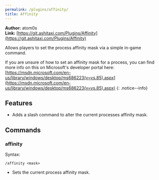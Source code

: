 ```yaml
---
permalink: /plugins/affinity/
title: Affinity
---
```


**Author:** atom0s<br/>
**Link:** [https://git.ashitaxi.com/Plugins/Affinity](https://git.ashitaxi.com/Plugins/Affinity)

Allows players to set the process affinity mask via a simple in-game command.

If you are unsure of how to set an affinity mask for a process, you can find more info on this on Microsoft's developer portal here: [https://msdn.microsoft.com/en-us/library/windows/desktop/ms686223(v=vs.85).aspx](https://msdn.microsoft.com/en-us/library/windows/desktop/ms686223(v=vs.85).aspx)
{: .notice--info}

## Features

  * Adds a slash command to alter the current processes affinity mask.

## Commands

### affinity
Syntax:
```
/affinity <mask>
```
  * Sets the current process affinity mask.